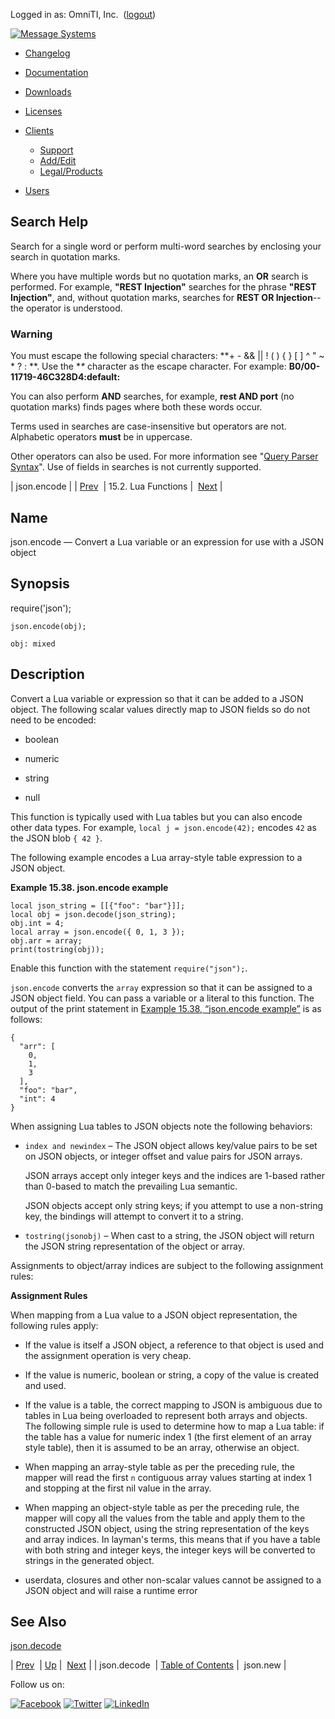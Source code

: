 Logged in as: OmniTI, Inc.  ([logout](https://support.messagesystems.com/logout.php))

[![Message Systems](https://support.messagesystems.com/images/ms-white205.png)](https://support.messagesystems.com/start.php) 

*   [Changelog](https://support.messagesystems.com/start.php?show=changelog)
*   [Documentation](https://support.messagesystems.com/docs/)
*   [Downloads](https://support.messagesystems.com/start.php)

*   [Licenses](https://support.messagesystems.com/license_summary.php)
*   <a href="">Clients</a>
    *   [Support](https://support.messagesystems.com/cs.php)
    *   [Add/Edit](https://support.messagesystems.com/edit_client.php)
    *   [Legal/Products](https://support.messagesystems.com/edit_products.php)
*   [Users](https://support.messagesystems.com/edit_customer.php)

## Search Help

Search for a single word or perform multi-word searches by enclosing your search in quotation marks.

Where you have multiple words but no quotation marks, an **OR** search is performed. For example, **"REST Injection"** searches for the phrase **"REST Injection"**, and, without quotation marks, searches for **REST OR Injection**--the operator is understood.

### Warning

You must escape the following special characters: **+ - && || ! ( ) { } [ ] ^ " ~ * ? : \**. Use the **\** character as the escape character. For example: **B0/00-11719-46C328D4\:default\:**

You can also perform **AND** searches, for example, **rest AND port** (no quotation marks) finds pages where both these words occur.

Terms used in searches are case-insensitive but operators are not. Alphabetic operators **must** be in uppercase.

Other operators can also be used. For more information see "[Query Parser Syntax](https://lucene.apache.org/core/old_versioned_docs/versions/3_0_0/queryparsersyntax.html)". Use of fields in searches is not currently supported.

| json.encode |
| [Prev](lua.ref.json.decode.php)  | 15.2. Lua Functions |  [Next](lua.ref.json.new.php) |

<a name="lua.ref.json.encode"></a>
## Name

json.encode — Convert a Lua variable or an expression for use with a JSON object

<a name="idp25219488"></a>
## Synopsis

require('json');

`json.encode(obj);`

`obj: mixed`<a name="idp25222576"></a>
## Description

Convert a Lua variable or expression so that it can be added to a JSON object. The following scalar values directly map to JSON fields so do not need to be encoded:

*   boolean

*   numeric

*   string

*   null

This function is typically used with Lua tables but you can also encode other data types. For example, `local j = json.encode(42);` encodes `42` as the JSON blob `{ 42 }`.

The following example encodes a Lua array-style table expression to a JSON object.

<a name="lua.ref.json.encode.example"></a>

**Example 15.38. json.encode example**

```
local json_string = [[{"foo": "bar"}]];
local obj = json.decode(json_string);
obj.int = 4;
local array = json.encode({ 0, 1, 3 });
obj.arr = array;
print(tostring(obj));
```

Enable this function with the statement `require("json");`.

`json.encode` converts the `array` expression so that it can be assigned to a JSON object field. You can pass a variable or a literal to this function. The output of the print statement in [Example 15.38, “json.encode example”](lua.ref.json.encode.php#lua.ref.json.encode.example "Example 15.38. json.encode example") is as follows:

```
{
  "arr": [
    0,
    1,
    3
  ],
  "foo": "bar",
  "int": 4
}
```

When assigning Lua tables to JSON objects note the following behaviors:

*   `index and newindex` – The JSON object allows key/value pairs to be set on JSON objects, or integer offset and value pairs for JSON arrays.

    JSON arrays accept only integer keys and the indices are 1-based rather than 0-based to match the prevailing Lua semantic.

    JSON objects accept only string keys; if you attempt to use a non-string key, the bindings will attempt to convert it to a string.

*   `tostring(jsonobj)` – When cast to a string, the JSON object will return the JSON string representation of the object or array.

Assignments to object/array indices are subject to the following assignment rules:

<a name="lua.ref.json.decode.assignment.rules"></a>

**Assignment Rules**

When mapping from a Lua value to a JSON object representation, the following rules apply:

*   If the value is itself a JSON object, a reference to that object is used and the assignment operation is very cheap.

*   If the value is numeric, boolean or string, a copy of the value is created and used.

*   If the value is a table, the correct mapping to JSON is ambiguous due to tables in Lua being overloaded to represent both arrays and objects. The following simple rule is used to determine how to map a Lua table: if the table has a value for numeric index 1 (the first element of an array style table), then it is assumed to be an array, otherwise an object.

*   When mapping an array-style table as per the preceding rule, the mapper will read the first `n` contiguous array values starting at index 1 and stopping at the first nil value in the array.

*   When mapping an object-style table as per the preceding rule, the mapper will copy all the values from the table and apply them to the constructed JSON object, using the string representation of the keys and array indices. In layman's terms, this means that if you have a table with both string and integer keys, the integer keys will be converted to strings in the generated object.

*   userdata, closures and other non-scalar values cannot be assigned to a JSON object and will raise a runtime error

<a name="idp25250800"></a>
## See Also

[json.decode](lua.ref.json.decode.php "json.decode")

| [Prev](lua.ref.json.decode.php)  | [Up](lua.function.details.php) |  [Next](lua.ref.json.new.php) |
| json.decode  | [Table of Contents](index.php) |  json.new |

Follow us on:

[![Facebook](https://support.messagesystems.com/images/icon-facebook.png)](http://www.facebook.com/messagesystems) [![Twitter](https://support.messagesystems.com/images/icon-twitter.png)](http://twitter.com/#!/MessageSystems) [![LinkedIn](https://support.messagesystems.com/images/icon-linkedin.png)](http://www.linkedin.com/company/message-systems)